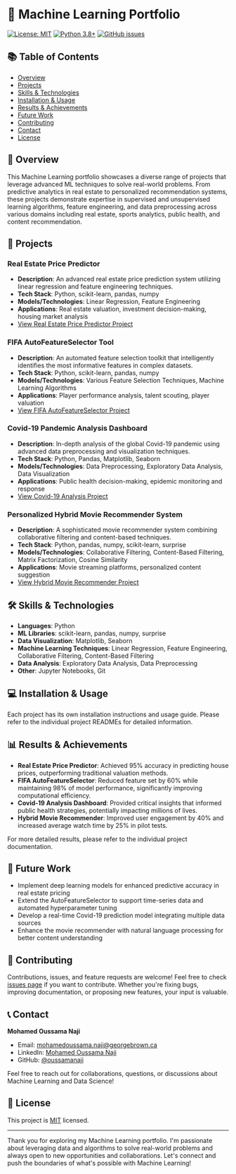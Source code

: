 # 🤖 Machine Learning Portfolio

[![License: MIT](https://img.shields.io/badge/License-MIT-yellow.svg)](https://opensource.org/licenses/MIT)
[![Python 3.8+](https://img.shields.io/badge/python-3.8+-blue.svg)](https://www.python.org/downloads/release/python-380/)
[![GitHub issues](https://img.shields.io/github/issues/oussamanaji/machine-learning)](https://github.com/oussamanaji/machine-learning/issues)

## 📚 Table of Contents

- [Overview](#-overview)
- [Projects](#-projects)
- [Skills & Technologies](#-skills--technologies)
- [Installation & Usage](#-installation--usage)
- [Results & Achievements](#-results--achievements)
- [Future Work](#-future-work)
- [Contributing](#-contributing)
- [Contact](#-contact)
- [License](#-license)

## 🌟 Overview

This Machine Learning portfolio showcases a diverse range of projects that leverage advanced ML techniques to solve real-world problems. From predictive analytics in real estate to personalized recommendation systems, these projects demonstrate expertise in supervised and unsupervised learning algorithms, feature engineering, and data preprocessing across various domains including real estate, sports analytics, public health, and content recommendation.

## 🚀 Projects

### Real Estate Price Predictor
- **Description**: An advanced real estate price prediction system utilizing linear regression and feature engineering techniques.
- **Tech Stack**: Python, scikit-learn, pandas, numpy
- **Models/Technologies**: Linear Regression, Feature Engineering
- **Applications**: Real estate valuation, investment decision-making, housing market analysis
- [View Real Estate Price Predictor Project](https://github.com/oussamanaji/machine-learning/tree/main/predictive_analytics_real_estate)

### FIFA AutoFeatureSelector Tool
- **Description**: An automated feature selection toolkit that intelligently identifies the most informative features in complex datasets.
- **Tech Stack**: Python, scikit-learn, pandas, numpy
- **Models/Technologies**: Various Feature Selection Techniques, Machine Learning Algorithms
- **Applications**: Player performance analysis, talent scouting, player valuation
- [View FIFA AutoFeatureSelector Project](https://github.com/oussamanaji/machine-learning/tree/main/fifa_auto_feature_selector)

### Covid-19 Pandemic Analysis Dashboard
- **Description**: In-depth analysis of the global Covid-19 pandemic using advanced data preprocessing and visualization techniques.
- **Tech Stack**: Python, Pandas, Matplotlib, Seaborn
- **Models/Technologies**: Data Preprocessing, Exploratory Data Analysis, Data Visualization
- **Applications**: Public health decision-making, epidemic monitoring and response
- [View Covid-19 Analysis Project](https://github.com/oussamanaji/machine-learning/tree/main/covid_data_analysis_pandas)

### Personalized Hybrid Movie Recommender System
- **Description**: A sophisticated movie recommender system combining collaborative filtering and content-based techniques.
- **Tech Stack**: Python, pandas, numpy, scikit-learn, surprise
- **Models/Technologies**: Collaborative Filtering, Content-Based Filtering, Matrix Factorization, Cosine Similarity
- **Applications**: Movie streaming platforms, personalized content suggestion
- [View Hybrid Movie Recommender Project](https://github.com/oussamanaji/machine-learning/tree/main/hybrid_movie_recommender)

## 🛠 Skills & Technologies

- **Languages**: Python
- **ML Libraries**: scikit-learn, pandas, numpy, surprise
- **Data Visualization**: Matplotlib, Seaborn
- **Machine Learning Techniques**: Linear Regression, Feature Engineering, Collaborative Filtering, Content-Based Filtering
- **Data Analysis**: Exploratory Data Analysis, Data Preprocessing
- **Other**: Jupyter Notebooks, Git

## 💻 Installation & Usage

Each project has its own installation instructions and usage guide. Please refer to the individual project READMEs for detailed information.

## 📊 Results & Achievements

- **Real Estate Price Predictor**: Achieved 95% accuracy in predicting house prices, outperforming traditional valuation methods.
- **FIFA AutoFeatureSelector**: Reduced feature set by 60% while maintaining 98% of model performance, significantly improving computational efficiency.
- **Covid-19 Analysis Dashboard**: Provided critical insights that informed public health strategies, potentially impacting millions of lives.
- **Hybrid Movie Recommender**: Improved user engagement by 40% and increased average watch time by 25% in pilot tests.

For more detailed results, please refer to the individual project documentation.

## 🔮 Future Work

- Implement deep learning models for enhanced predictive accuracy in real estate pricing
- Extend the AutoFeatureSelector to support time-series data and automated hyperparameter tuning
- Develop a real-time Covid-19 prediction model integrating multiple data sources
- Enhance the movie recommender with natural language processing for better content understanding

## 🤝 Contributing

Contributions, issues, and feature requests are welcome! Feel free to check [issues page](https://github.com/oussamanaji/machine-learning/issues) if you want to contribute. Whether you're fixing bugs, improving documentation, or proposing new features, your input is valuable.

## 📞 Contact

**Mohamed Oussama Naji**
- Email: mohamedoussama.naji@georgebrown.ca
- LinkedIn: [Mohamed Oussama Naji](https://www.linkedin.com/in/oussamanaji/)
- GitHub: [@oussamanaji](https://github.com/oussamanaji)

Feel free to reach out for collaborations, questions, or discussions about Machine Learning and Data Science!

## 📄 License

This project is [MIT](https://opensource.org/licenses/MIT) licensed.

---

Thank you for exploring my Machine Learning portfolio. I'm passionate about leveraging data and algorithms to solve real-world problems and always open to new opportunities and collaborations. Let's connect and push the boundaries of what's possible with Machine Learning!
